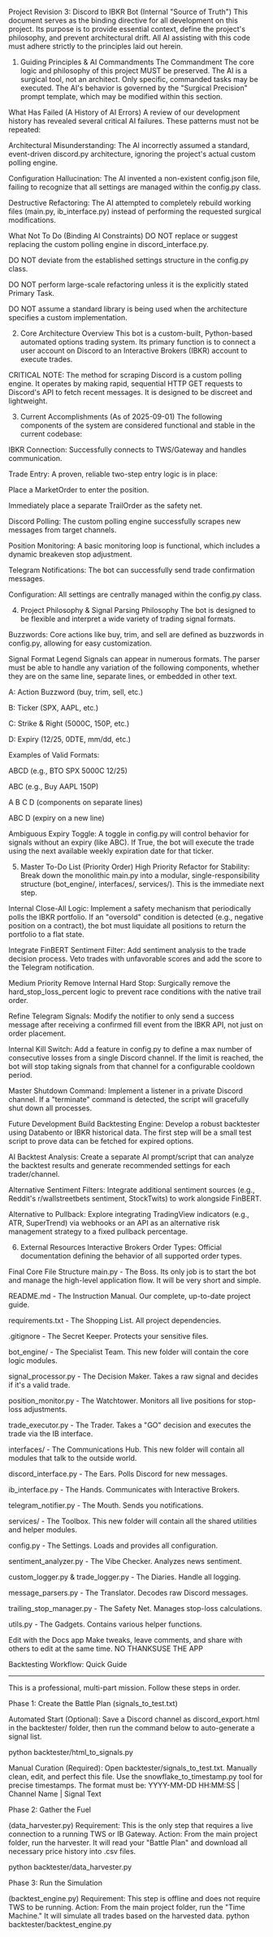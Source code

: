 





Project Revision 3: Discord to IBKR Bot (Internal "Source of Truth")
This document serves as the binding directive for all development on this project. Its purpose is to provide essential context, define the project's philosophy, and prevent architectural drift. All AI assisting with this code must adhere strictly to the principles laid out herein.

1. Guiding Principles & AI Commandments
The Commandment
The core logic and philosophy of this project MUST be preserved. The AI is a surgical tool, not an architect. Only specific, commanded tasks may be executed. The AI's behavior is governed by the "Surgical Precision" prompt template, which may be modified within this section.

What Has Failed (A History of AI Errors)
A review of our development history has revealed several critical AI failures. These patterns must not be repeated:

Architectural Misunderstanding: The AI incorrectly assumed a standard, event-driven discord.py architecture, ignoring the project's actual custom polling engine.

Configuration Hallucination: The AI invented a non-existent config.json file, failing to recognize that all settings are managed within the config.py class.

Destructive Refactoring: The AI attempted to completely rebuild working files (main.py, ib_interface.py) instead of performing the requested surgical modifications.

What Not To Do (Binding AI Constraints)
DO NOT replace or suggest replacing the custom polling engine in discord_interface.py.

DO NOT deviate from the established settings structure in the config.py class.

DO NOT perform large-scale refactoring unless it is the explicitly stated Primary Task.

DO NOT assume a standard library is being used when the architecture specifies a custom implementation.

2. Core Architecture Overview
This bot is a custom-built, Python-based automated options trading system. Its primary function is to connect a user account on Discord to an Interactive Brokers (IBKR) account to execute trades.

CRITICAL NOTE: The method for scraping Discord is a custom polling engine. It operates by making rapid, sequential HTTP GET requests to Discord's API to fetch recent messages. It is designed to be discreet and lightweight.

3. Current Accomplishments (As of 2025-09-01)
The following components of the system are considered functional and stable in the current codebase:

IBKR Connection: Successfully connects to TWS/Gateway and handles communication.

Trade Entry: A proven, reliable two-step entry logic is in place:

Place a MarketOrder to enter the position.

Immediately place a separate TrailOrder as the safety net.

Discord Polling: The custom polling engine successfully scrapes new messages from target channels.

Position Monitoring: A basic monitoring loop is functional, which includes a dynamic breakeven stop adjustment.

Telegram Notifications: The bot can successfully send trade confirmation messages.

Configuration: All settings are centrally managed within the config.py class.

4. Project Philosophy & Signal Parsing
Philosophy
The bot is designed to be flexible and interpret a wide variety of trading signal formats.

Buzzwords: Core actions like buy, trim, and sell are defined as buzzwords in config.py, allowing for easy customization.

Signal Format Legend
Signals can appear in numerous formats. The parser must be able to handle any variation of the following components, whether they are on the same line, separate lines, or embedded in other text.

A: Action Buzzword (buy, trim, sell, etc.)

B: Ticker (SPX, AAPL, etc.)

C: Strike & Right (5000C, 150P, etc.)

D: Expiry (12/25, 0DTE, mm/dd, etc.)

Examples of Valid Formats:

ABCD (e.g., BTO SPX 5000C 12/25)

ABC (e.g., Buy AAPL 150P)

A B C D (components on separate lines)

ABC D (expiry on a new line)

Ambiguous Expiry Toggle: A toggle in config.py will control behavior for signals without an expiry (like ABC). If True, the bot will execute the trade using the next available weekly expiration date for that ticker.

5. Master To-Do List (Priority Order)
High Priority
Refactor for Stability: Break down the monolithic main.py into a modular, single-responsibility structure (bot_engine/, interfaces/, services/). This is the immediate next step.

Internal Close-All Logic: Implement a safety mechanism that periodically polls the IBKR portfolio. If an "oversold" condition is detected (e.g., negative position on a contract), the bot must liquidate all positions to return the portfolio to a flat state.

Integrate FinBERT Sentiment Filter: Add sentiment analysis to the trade decision process. Veto trades with unfavorable scores and add the score to the Telegram notification.

Medium Priority
Remove Internal Hard Stop: Surgically remove the hard_stop_loss_percent logic to prevent race conditions with the native trail order.

Refine Telegram Signals: Modify the notifier to only send a success message after receiving a confirmed fill event from the IBKR API, not just on order placement.

Internal Kill Switch: Add a feature in config.py to define a max number of consecutive losses from a single Discord channel. If the limit is reached, the bot will stop taking signals from that channel for a configurable cooldown period.

Master Shutdown Command: Implement a listener in a private Discord channel. If a "terminate" command is detected, the script will gracefully shut down all processes.

Future Development
Build Backtesting Engine: Develop a robust backtester using Databento or IBKR historical data. The first step will be a small test script to prove data can be fetched for expired options.

AI Backtest Analysis: Create a separate AI prompt/script that can analyze the backtest results and generate recommended settings for each trader/channel.

Alternative Sentiment Filters: Integrate additional sentiment sources (e.g., Reddit's r/wallstreetbets sentiment, StockTwits) to work alongside FinBERT.

Alternative to Pullback: Explore integrating TradingView indicators (e.g., ATR, SuperTrend) via webhooks or an API as an alternative risk management strategy to a fixed pullback percentage.

6. External Resources
Interactive Brokers Order Types: Official documentation defining the behavior of all supported order types.





Final Core File Structure
main.py - The Boss. Its only job is to start the bot and manage the high-level application flow. It will be very short and simple.

README.md - The Instruction Manual. Our complete, up-to-date project guide.

requirements.txt - The Shopping List. All project dependencies.

.gitignore - The Secret Keeper. Protects your sensitive files.

bot_engine/ - The Specialist Team. This new folder will contain the core logic modules.

signal_processor.py - The Decision Maker. Takes a raw signal and decides if it's a valid trade.

position_monitor.py - The Watchtower. Monitors all live positions for stop-loss adjustments.

trade_executor.py - The Trader. Takes a "GO" decision and executes the trade via the IB interface.

interfaces/ - The Communications Hub. This new folder will contain all modules that talk to the outside world.

discord_interface.py - The Ears. Polls Discord for new messages.

ib_interface.py - The Hands. Communicates with Interactive Brokers.

telegram_notifier.py - The Mouth. Sends you notifications.

services/ - The Toolbox. This new folder will contain all the shared utilities and helper modules.

config.py - The Settings. Loads and provides all configuration.

sentiment_analyzer.py - The Vibe Checker. Analyzes news sentiment.

custom_logger.py & trade_logger.py - The Diaries. Handle all logging.

message_parsers.py - The Translator. Decodes raw Discord messages.

trailing_stop_manager.py - The Safety Net. Manages stop-loss calculations.

utils.py - The Gadgets. Contains various helper functions.

Edit with the Docs app
Make tweaks, leave comments, and share with others to edit at the same time.
NO THANKSUSE THE APP



Backtesting Workflow: Quick Guide
*********************************
This is a professional, multi-part mission. Follow these steps in order.

Phase 1: Create the Battle Plan
 (signals_to_test.txt)

Automated Start (Optional): Save a Discord channel as discord_export.html in the backtester/ folder, then run the command below to auto-generate a signal list.

python backtester/html_to_signals.py

Manual Curation (Required): Open backtester/signals_to_test.txt. Manually clean, edit, and perfect this file. Use the snowflake_to_timestamp.py tool for precise timestamps. The format must be:
YYYY-MM-DD HH:MM:SS | Channel Name | Signal Text

Phase 2: Gather the Fuel

 (data_harvester.py)
Requirement: This is the only step that requires a live connection to a running TWS or IB Gateway.
Action: From the main project folder, run the harvester. It will read your "Battle Plan" and download all necessary price history into .csv files.

python backtester/data_harvester.py

Phase 3: Run the Simulation

 (backtest_engine.py)
Requirement: This step is offline and does not require TWS to be running.
Action: From the main project folder, run the "Time Machine." It will simulate all trades based on the harvested data.
python backtester/backtest_engine.py

